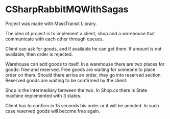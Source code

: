 # CSharpRabbitMQWithSagas

Project was made with MassTransit Library.

The idea of project is to implement a client, shop and a warehouse that communicate with each other through queues.

Client can ask for goods, and if available he can get them. If amount is not available, then order is rejected.

Warehouse can add goods to itself. In a warehouse there are two places for goods: free and reserved. Free goods are waiting for someone to place order on them. 
Should there arrive an order, they go into reserved section.
Reserved goods are waiting to be confirmed by the client. 

Shop is the intermediary between the two. In Shop.cs there is State machine implemented with 3 states.

Client has to confirm in 15 seconds his order or it will be annuled. In such case reserved goods will become free again.
